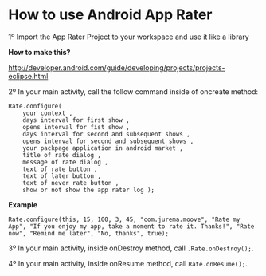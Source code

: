 How to use Android App Rater
============================

1º Import the App Rater Project to your workspace and use it like a library

__How to make this?__

http://developer.android.com/guide/developing/projects/projects-eclipse.html

2º In your main activity, call the follow command inside of oncreate method:

	Rate.configure( 
		your context , 
		days interval for first show ,
		opens interval for fist show ,
		days interval for second and subsequent shows ,
		opens interval for second and subsequent shows ,
		your packpage application in android market ,
		title of rate dialog ,
		message of rate dialog ,
		text of rate button ,
		text of later button ,
		text of never rate button ,
		show or not show the app rater log );

__Example__

	Rate.configure(this, 15, 100, 3, 45, "com.jurema.moove", "Rate my App", "If you enjoy my app, take a moment to rate it. Thanks!", "Rate now", "Remind me later", "No, thanks", true);

3º In your main activity, inside onDestroy method, call `.Rate.onDestroy();`.

4º In your main activity, inside onResume method, call `Rate.onResume();`.